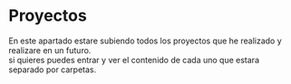 # Proyectos 

En este apartado estare subiendo todos los proyectos que he realizado y realizare en un futuro.<br>
si quieres puedes entrar y ver el contenido de cada uno que estara separado por carpetas.
